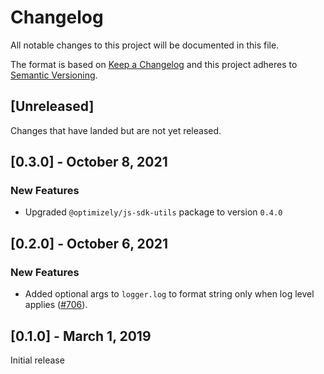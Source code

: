 # Changelog
All notable changes to this project will be documented in this file.

The format is based on [Keep a Changelog](http://keepachangelog.com/en/1.0.0/)
and this project adheres to [Semantic Versioning](http://semver.org/spec/v2.0.0.html).

## [Unreleased]
Changes that have landed but are not yet released.

## [0.3.0] - October 8, 2021

### New Features
- Upgraded `@optimizely/js-sdk-utils` package to version `0.4.0`

## [0.2.0] - October 6, 2021

### New Features
- Added optional args to `logger.log` to format string only when log level applies ([#706](https://github.com/optimizely/javascript-sdk/pull/706)).

## [0.1.0] - March 1, 2019

Initial release

